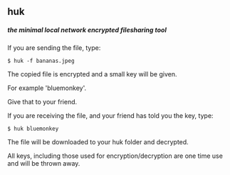 ## huk
##### the minimal local network encrypted filesharing tool

If you are sending the file, type:

`$ huk -f bananas.jpeg`

The copied file is encrypted and a small key will be given.

For example 'bluemonkey'.

Give that to your friend.

If you are receiving the file, and your friend has told you the key, type:

`$ huk bluemonkey`

The file will be downloaded to your huk folder and decrypted.

All keys, including those used for encryption/decryption are one time use and will be thrown away.
